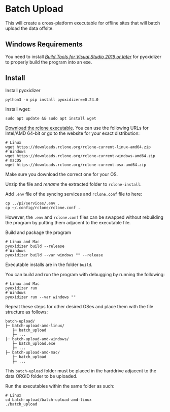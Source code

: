 # Batch Upload

This will create a cross-platform executable for offline sites that will batch
upload the data offsite.

## Windows Requirements

You need to install [*Build Tools for Visual Studio 2019 or
later*](https://visualstudio.microsoft.com/downloads/?q=build+tools) for
pyoxidizer to properly build the program into an exe.

## Install

Install pyoxidizer
```
python3 -m pip install pyoxidizer==0.24.0
```

Install wget:
```
sudo apt update && sudo apt install wget
```

[Download the rclone executable](https://rclone.org/downloads/). You can use
the following URLs for Intel/AMD 64-bit or go to the website for your exact
distribution:

```
# Linux
wget https://downloads.rclone.org/rclone-current-linux-amd64.zip
# Windows
wget https://downloads.rclone.org/rclone-current-windows-amd64.zip
# macOS
wget https://downloads.rclone.org/rclone-current-osx-amd64.zip
```

Make sure you download the correct one for your OS.

Unzip the file and *rename* the extracted folder to `rclone-install`.

Add `.env` file of the syncing services and `rclone.conf` file to here:
```
cp ../pi/services/.env .
cp ~/.config/rclone/rclone.conf .
```

However, the `.env` and `rclone.conf` files can be swapped without rebuilding
the program by putting them adjacent to the executable file.

Build and package the program
```
# Linux and Mac
pyoxidizer build --release
# Windows
pyoxidizer build --var windows "" --release
```

Executable installs are in the folder `build`.

You can build and run the program with debugging by running the following:
```
# Linux and Mac
pyoxidizer run
# Windows
pyoxidizer run --var windows ""
```

Repeat these steps for other desired OSes and place them with
the file structure as follows:
```
batch-upload/
├─ batch-upload-amd-linux/
   ├─ batch_upload
   ├─ ...
├─ batch-upload-amd-windows/
   ├─ batch_upload.exe
   ├─ ...
├─ batch-upload-amd-mac/
   ├─ batch_upload
   ├─ ...
```

This `batch-upload` folder must be placed in the harddrive adjacent to the data
ORGID folder to be uploaded.

Run the executables within the same folder as such:
```
# Linux
cd batch-upload/batch-upload-amd-linux
./batch_upload
```
